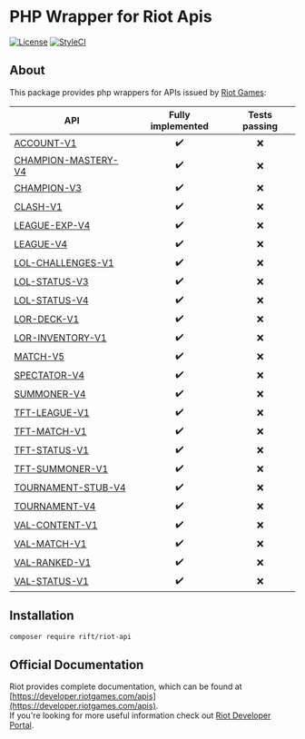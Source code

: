 # PHP Wrapper for Riot Apis

[![License](https://img.shields.io/packagist/l/rift/riot-api?color=blue)](./LICENSE.md)
[![StyleCI](https://github.styleci.io/repos/540948663/shield?style=flat&branch=main)](https://github.styleci.io/repos/540948663?branch=main)

## About
This package provides php wrappers for APIs issued by [Riot Games](https://www.riotgames.com/):

| API                                                                             | Fully implemented | Tests passing  | 
|---------------------------------------------------------------------------------|:-----------------:|:--------------:|
| [ACCOUNT-V1](https://developer.riotgames.com/apis#account-v1)                   |        ✔️         |       ❌️       |
| [CHAMPION-MASTERY-V4](https://developer.riotgames.com/apis#champion-mastery-v4) |        ✔️         |       ❌        |
| [CHAMPION-V3](https://developer.riotgames.com/apis#champion-v3)                 |        ✔️         |       ❌        |
| [CLASH-V1](https://developer.riotgames.com/apis#clash-v1)                       |        ✔️         |       ❌        |
| [LEAGUE-EXP-V4](https://developer.riotgames.com/apis#league-exp-v4)             |        ✔️         |       ❌        |
| [LEAGUE-V4](https://developer.riotgames.com/apis#league-v4)                     |        ✔️         |       ❌        |
| [LOL-CHALLENGES-V1](https://developer.riotgames.com/apis#lol-challenges-v1)     |        ✔️         |       ❌        |
| [LOL-STATUS-V3](https://developer.riotgames.com/apis#lol-status-v3)             |        ✔️         |       ❌        |
| [LOL-STATUS-V4](https://developer.riotgames.com/apis#lol-status-v4)             |        ✔️         |       ❌        |
| [LOR-DECK-V1](https://developer.riotgames.com/apis#lor-deck-v1)                 |        ✔️         |       ❌        |
| [LOR-INVENTORY-V1](https://developer.riotgames.com/apis#lor-inventory-v1)       |        ✔️         |       ❌        |
| [MATCH-V5](https://developer.riotgames.com/apis#match-v5)                       |        ✔️         |       ❌        |
| [SPECTATOR-V4](https://developer.riotgames.com/apis#spectator-v4)               |        ✔️         |       ❌        |
| [SUMMONER-V4](https://developer.riotgames.com/apis#summoner-v4)                 |        ✔️         |       ❌        |
| [TFT-LEAGUE-V1](https://developer.riotgames.com/apis#tft-league-v1)             |        ✔️         |       ❌        |
| [TFT-MATCH-V1](https://developer.riotgames.com/apis#tft-match-v1)               |        ✔️         |       ❌        |
| [TFT-STATUS-V1](https://developer.riotgames.com/apis#tft-status-v1)             |        ✔️         |       ❌        |
| [TFT-SUMMONER-V1](https://developer.riotgames.com/apis#tft-summoner-v1)         |        ✔️         |       ❌        |
| [TOURNAMENT-STUB-V4](https://developer.riotgames.com/apis#tournament-stub-v4)   |        ✔️         |       ❌        |
| [TOURNAMENT-V4](https://developer.riotgames.com/apis#tournament-v4)             |        ✔️         |       ❌        |
| [VAL-CONTENT-V1](https://developer.riotgames.com/apis#val-content-v1)           |        ✔️         |       ❌        |
| [VAL-MATCH-V1](https://developer.riotgames.com/apis#val-match-v1)               |        ✔️         |       ❌        |
| [VAL-RANKED-V1](https://developer.riotgames.com/apis#val-ranked-v1)             |        ✔️         |       ❌        |
| [VAL-STATUS-V1](https://developer.riotgames.com/apis#val-status-v1)             |        ✔️         |       ❌        |

## Installation

```bash
composer require rift/riot-api
```

## Official Documentation

Riot provides complete documentation, which can be found at [https://developer.riotgames.com/apis](https://developer.riotgames.com/apis).  
If you're looking for more useful information check out [Riot Developer Portal](https://developer.riotgames.com/docs/portal).

